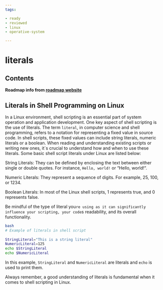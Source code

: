 ```yaml
---
tags:

- ready
- reviewed
- linux
- operative-system

---
```


# literals

## Contents

__Roadmap info from [roadmap website](https://roadmap.sh/linux/shell-programming/literals)__

## Literals in Shell Programming on Linux

In a Linux environment, shell scripting is an essential part of system operation and application development. One key aspect of shell scripting is the use of literals. The term `literal`, in computer science and shell programming, refers to a notation for representing a fixed value in source code. In shell scripts, these fixed values can include string literals, numeric literals or a boolean. When reading and understanding existing scripts or writing new ones, it`s crucial to understand how and when to use these literals. Some basic shell script literals under Linux are listed below:

String Literals: They can be defined by enclosing the text between either single or double quotes. For instance, `Hello, world!` or “Hello, world!“.

Numeric Literals: They represent a sequence of digits. For example, 25, 100, or 1234.

Boolean Literals: In most of the Linux shell scripts, 1 represents true, and 0 represents false.

Be mindful of the type of literal you`re using as it can significantly influence your scripting, your code`s readability, and its overall functionality.

```bash
bash
# Example of literals in shell script
 
StringLiteral="This is a string literal"
NumericLiteral=125
echo $StringLiteral
echo $NumericLiteral

```

In this example, `StringLiteral` and `NumericLiteral` are literals and `echo` is used to print them.

Always remember, a good understanding of literals is fundamental when it comes to shell scripting in Linux.
